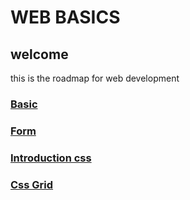 # WEB BASICS
## welcome
this is the roadmap for web development
### [Basic](../1-basic-html)
### [Form](../2-form-table-html)
### [Introduction css](../3-start-of-css)
### [Css Grid](../4-css-grid)

